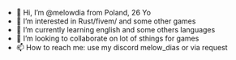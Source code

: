 - 👋 Hi, I’m @melowdia from Poland, 26 Yo
- 👀 I’m interested in Rust/fivem/ and some other games  
- 🌱 I’m currently learning english and some others languages
- 💞️ I’m looking to collaborate on lot of sthings for games
- 📫 How to reach me: use my discord melow_dias or via request


<!---
melowdia/melowdia is a ✨ special ✨ repository because its `README.md` (this file) appears on your GitHub profile.
You can click the Preview link to take a look at your changes.
--->
